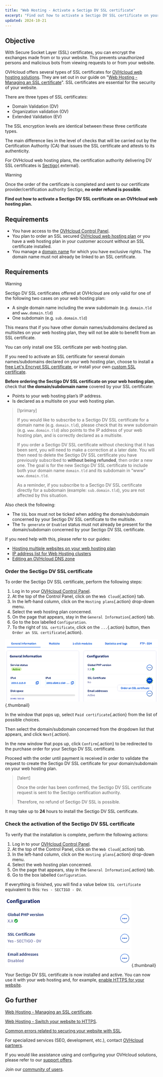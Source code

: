```yaml
---
title: "Web Hosting - Activate a Sectigo DV SSL certificate"
excerpt: "Find out how to activate a Sectigo DV SSL certificate on your OVHcloud web hosting plan"
updated: 2024-10-21
---
```


## Objective

With Secure Socket Layer (SSL) certificates, you can encrypt the exchanges made from or to your website. This prevents unauthorized persons and malicious bots from viewing requests to or from your website.

OVHcloud offers several types of SSL certificates for [OVHcloud web hosting solutions](/links/web/hosting). They are set out in our guide on "[Web Hosting - Managing an SSL certificate](/pages/web_cloud/web_hosting/ssl_on_webhosting)". SSL certificates are essential for the security of your website.

There are three types of SSL certificates:

- Domain Validation (DV)
- Organization validation (OV)
- Extended Validation (EV)

The SSL encryption levels are identical between these three certificate types.

The main difference lies in the level of checks that will be carried out by the Certification Authority (CA) that issues the SSL certificate and attests to its authenticity.

For OVHcloud web hosting plans, the certification authority delivering DV SSL certificates is [Sectigo](https://sectigostore.com){.external}.

> [!warning]
>
> Once the order of the certificate is completed and sent to our certificate provider/certification authority Sectigo, **no order refund is possible**.
>

**Find out how to activate a Sectigo DV SSL certificate on an OVHcloud web hosting plan.**

## Requirements

- You have access to the [OVHcloud Control Panel](/links/manager).
- You plan to order an SSL secured [OVHcloud web hosting plan](/links/web/hosting) or you have a web hosting plan in your customer account without an SSL certificate installed.
- You manage a [domain name](/links/web/domains) for which you have exclusive rights. The domain name must not already be linked to an SSL certificate.

## Requirements

> [!warning]
>
> Sectigo DV SSL certificates offered at OVHcloud are only valid for one of the following two cases on your web hosting plan:
>
> - A single domain name including the www subdomain (e.g. `domain.tld` and `www.domain.tld`)
> - One subdomain (e.g. `sub.domain.tld`)
>
> This means that if you have other domain names/subdomains declared as multisites on your web hosting plan, they will not be able to benefit from an SSL certificate.
>
> You can only install one SSL certificate per web hosting plan.
>
> If you need to activate an SSL certificate for several domain names/subdomains declared on your web hosting plan, choose to install a [free Let's Encrypt SSL certificate](/links/web/hosting-options-ssl), or install your own [custom SSL certificate](/pages/web_cloud/web_hosting/ssl_custom).

**Before ordering the Sectigo DV SSL certificate on your web hosting plan**, check that **the domain/subdomain name** covered by your SSL certificate:

- Points to your web hosting plan’s IP address.
- Is declared as a multisite on your web hosting plan.

> [!primary]
>
> If you would like to subscribe to a Sectigo DV SSL certificate for a domain name (e.g. `domain.tld`), please check that its www subdomain (e.g. `www.domain.tld`) also points to the IP address of your web hosting plan, and is correctly declared as a multisite.
>
> If you order a Sectigo DV SSL certificate without checking that it has been sent, you will need to make a correction at a later date. You will then need to delete the Sectigo DV SSL certificate you have previously subscribed to **without being refunded**, then order a new one. The goal is for the new Sectigo DV SSL certificate to include both your domain name `domain.tld` and its subdomain in “www” `www.domain.tld`.
>
> As a reminder, if you subscribe to a Sectigo DV SSL certificate directly for a subdomain (example: `sub.domain.tld`), you are not affected by this situation.

Also check the following:

- The `SSL` box must not be ticked when adding the domain/subdomain concerned by your Sectigo DV SSL certificate to the multisite.
- The `To generate` or `Enabled` status must not already be present for the domain/subdomain concerned by your Sectigo DV SSL certificate.

If you need help with this, please refer to our guides:

- [Hosting multiple websites on your web hosting plan](/pages/web_cloud/web_hosting/multisites_configure_multisite)
- [IP address list for Web Hosting clusters](/pages/web_cloud/web_hosting/clusters_and_shared_hosting_IP)
- [Editing an OVHcloud DNS zone](/pages/web_cloud/domains/dns_zone_edit)

### Order the Sectigo DV SSL certificate

To order the Sectigo DV SSL certificate, perform the following steps:

1. Log in to your [OVHcloud Control Panel](/links/manager).
2. At the top of the Control Panel, click on the `Web Cloud`{.action} tab.
3. In the left-hand column, click on the `Hosting plans`{.action} drop-down menu.
4. Select the web hosting plan concerned.
5. On the page that appears, stay in the `General Information`{.action} tab.
6. Go to the box labelled `Configuration`.
7. To the right of `SSL certificate`, click on the `...`{.action} button, then `Order an SSL certificate`{.action}.

![Order an SSL certificate](/pages/assets/screens/control_panel/product-selection/web-cloud/web-hosting/general-information/order-an-ssl-certificate.png){.thumbnail}

In the window that pops up, select `Paid certificate`{.action} from the list of possible choices.

Then select the domain/subdomain concerned from the dropdown list that appears, and click `Next`{.action}.

In the new window that pops up, click `Confirm`{.action} to be redirected to the purchase order for your Sectigo DV SSL certificate.

Proceed with the order until payment is received in order to validate the request to create the Sectigo DV SSL certificate for your domain/subdomain on your web hosting plan.

> [!alert]
>
> Once the order has been confirmed, the Sectigo DV SSL certificate request is sent to the Sectigo certification authority.
>
> Therefore, no refund of Sectigo DV SSL is possible.

It may take up to **24** hours to install the Sectigo DV SSL certificate.

### Check the activation of the Sectigo DV SSL certificate

To verify that the installation is complete, perform the following actions:

1. Log in to your [OVHcloud Control Panel](/links/manager).
2. At the top of the Control Panel, click on the `Web Cloud`{.action} tab.
3. In the left-hand column, click on the `Hosting plans`{.action} drop-down menu.
4. Select the web hosting plan concerned.
5. On the page that appears, stay in the `General Information`{.action} tab.
6. Go to the box labelled `Configuration`.

If everything is finished, you will find a value below `SSL certificate` equivalent to this: `Yes - SECTIGO - DV`.

![SSL Sectigo DV certificate](/pages/assets/screens/control_panel/product-selection/web-cloud/web-hosting/general-information/ssl-certificate-dv-enable.png){.thumbnail}

Your Sectigo DV SSL certificate is now installed and active. You can now use it with your web hosting and, for example, [enable HTTPS for your website](/pages/web_cloud/web_hosting/ssl-activate-https-website).

## Go further <a name="go-further"></a>

[Web Hosting - Managing an SSL certificate](/pages/web_cloud/web_hosting/ssl_on_webhosting).

[Web Hosting - Switch your website to HTTPS](/pages/web_cloud/web_hosting/ssl-activate-https-website).

[Common errors related to securing your website with SSL](/pages/web_cloud/web_hosting/ssl_avoid_common_pitfalls_of_making_website_secure).
 
For specialized services (SEO, development, etc.), contact [OVHcloud partners](/links/partner).
 
If you would like assistance using and configuring your OVHcloud solutions, please refer to our [support offers](/links/support).
 
Join our [community of users](/links/community).
